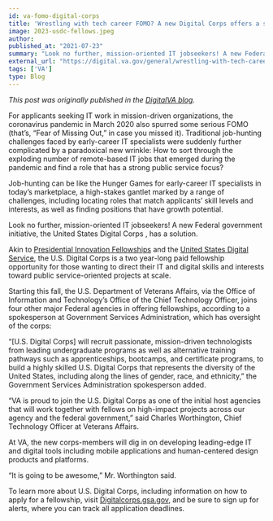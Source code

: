 ```yaml
---
id: va-fomo-digital-corps
title: 'Wrestling with tech career FOMO? A new Digital Corps offers a solution'
image: 2023-usdc-fellows.jpeg
author: 
published_at: "2021-07-23"
summary: "Look no further, mission-oriented IT jobseekers! A new Federal government initiative, the United States Digital Corps , is a two year-long paid fellowship opportunity for those wanting to direct their IT and digital skills and interests toward public service-oriented projects at scale."
external_url: "https://digital.va.gov/general/wrestling-with-tech-career-fomo-a-new-digital-corps-offers-a-solution/"
tags: ['VA']
type: Blog
---
```

*This post was originally published in the [DigitalVA blog](https://digital.va.gov/general/wrestling-with-tech-career-fomo-a-new-digital-corps-offers-a-solution/).*

For applicants seeking IT work in mission-driven organizations, the coronavirus pandemic in March 2020 also spurred some serious FOMO (that’s, “Fear of Missing Out,” in case you missed it). Traditional job-hunting challenges faced by early-career IT specialists were suddenly further complicated by a paradoxical new wrinkle: How to sort through the exploding number of remote-based IT jobs that emerged during the pandemic and find a role that has a strong public service focus?

Job-hunting can be like the Hunger Games for early-career IT specialists in today’s marketplace, a high-stakes gantlet marked by a range of challenges, including locating roles that match applicants’ skill levels and interests, as well as finding positions that have growth potential.

Look no further, mission-oriented IT jobseekers! A new Federal government initiative, the United States Digital Corps , has a solution. 

Akin to [Presidential Innovation Fellowships](https://presidentialinnovationfellows.gov/) and the [United States Digital Service](https://www.usds.gov/), the U.S. Digital Corps is a two year-long paid fellowship opportunity for those wanting to direct their IT and digital skills and interests toward public service-oriented projects at scale.

Starting this fall, the U.S. Department of Veterans Affairs, via the Office of Information and Technology’s Office of the Chief Technology Officer, joins four other major Federal agencies in offering fellowships, according to a spokesperson at Government Services Administration, which has oversight of the corps:

“[U.S. Digital Corps] will recruit passionate, mission-driven technologists from leading undergraduate programs as well as alternative training pathways such as apprenticeships, bootcamps, and certificate programs, to build a highly skilled U.S. Digital Corps that represents the diversity of the United States, including along the lines of gender, race, and ethnicity,” the Government Services Administration spokesperson added.

“VA is proud to join the U.S. Digital Corps as one of the initial host agencies that will work together with fellows on high-impact projects across our agency and the federal government,” said Charles Worthington, Chief Technology Officer at Veterans Affairs.

At VA, the new corps-members will dig in on developing leading-edge IT and digital tools including mobile applications and human-centered design products and platforms.

“It is going to be awesome,” Mr. Worthington said.

To learn more about U.S. Digital Corps, including information on how to apply for a fellowship, visit [Digitalcorps.gsa.gov](https://digitalcorps.gsa.gov/), and be sure to sign up for alerts, where you can track all application deadlines.
